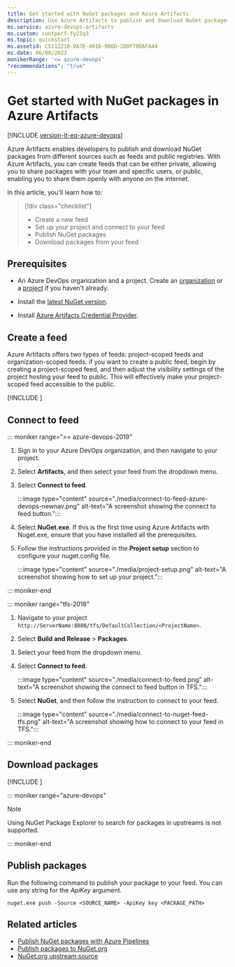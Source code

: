 ```yaml
---
title: Get started with NuGet packages and Azure Artifacts
description: Use Azure Artifacts to publish and download NuGet packages from your feeds
ms.service: azure-devops-artifacts
ms.custom: contperf-fy21q3
ms.topic: quickstart
ms.assetid: C5112218-DA7E-4016-986D-2D0F70DAFA44
ms.date: 06/08/2023
monikerRange: '<= azure-devops'
"recommendations": "true"
---
```


# Get started with NuGet packages in Azure Artifacts

[!INCLUDE [version-lt-eq-azure-devops](../includes/version-lt-eq-azure-devops.md)]

Azure Artifacts enables developers to publish and download NuGet packages from different sources such as feeds and public registries. With Azure Artifacts, you can create feeds that can be either private, allowing you to share packages with your team and specific users, or public, enabling you to share them openly with anyone on the internet.

In this article, you'll learn how to:

> [!div class="checklist"]    
> * Create a new feed  
> * Set up your project and connect to your feed  
> * Publish NuGet packages
> * Download packages from your feed  

## Prerequisites

- An Azure DevOps organization and a project. Create an [organization](../organizations/accounts/create-organization.md) or a [project](../organizations/projects/create-project.md#create-a-project) if you haven't already.

- Install the [latest NuGet version](https://www.nuget.org/downloads).

- Install [Azure Artifacts Credential Provider](https://github.com/microsoft/artifacts-credprovider#azure-artifacts-credential-provider).

## Create a feed

Azure Artifacts offers two types of feeds: project-scoped feeds and organization-scoped feeds. if you want to create a public feed, begin by creating a project-scoped feed, and then adjust the visibility settings of the project hosting your feed to public. This will effectively make your project-scoped feed accessible to the public.

[!INCLUDE [](includes/create-feed.md)]

## Connect to feed

::: moniker range=">= azure-devops-2019"

1. Sign in to your Azure DevOps organization, and then navigate to your project.

1. Select **Artifacts**, and then select your feed from the dropdown menu.

1. Select **Connect to feed**.

    :::image type="content" source="./media/connect-to-feed-azure-devops-newnav.png" alt-text="A screenshot showing the connect to feed button.":::

1. Select **NuGet.exe**. If this is the first time using Azure Artifacts with Nuget.exe, ensure that you have installed all the prerequisites.

1. Follow the instructions provided in the **Project setup** section to configure your nuget.config file.

    :::image type="content" source="./media/project-setup.png" alt-text="A screenshot showing how to set up your project.":::

::: moniker-end

::: moniker range="tfs-2018"

1. Navigate to your project `http://ServerName:8080/tfs/DefaultCollection/<ProjectName>`.

1. Select **Build and Release** > **Packages**.

1. Select your feed from the dropdown menu.

1. Select **Connect to feed**.

    :::image type="content" source="./media/connect-to-feed.png" alt-text="A screenshot showing the connect to feed button in TFS.":::

1. Select **NuGet**, and then follow the instruction to connect to your feed.

    :::image type="content" source="./media/connect-to-nuget-feed-tfs.png" alt-text="A screenshot showing how to connect to your feed in TFS.":::

::: moniker-end

## Download packages

[!INCLUDE [](includes/nuget/consume.md)]

::: moniker range="azure-devops"

> [!NOTE]
> Using NuGet Package Explorer to search for packages in upstreams is not supported.

::: moniker-end

## Publish packages  

Run the following command to publish your package to your feed. You can use any string for the *ApiKey* argument.

```Command
nuget.exe push -Source <SOURCE_NAME> -ApiKey key <PACKAGE_PATH>
```

## Related articles

- [Publish NuGet packages with Azure Pipelines](../pipelines/artifacts/nuget.md)
- [Publish packages to NuGet.org](./nuget/publish-to-nuget-org.md)
- [NuGet.org upstream source](./nuget/upstream-sources.md)